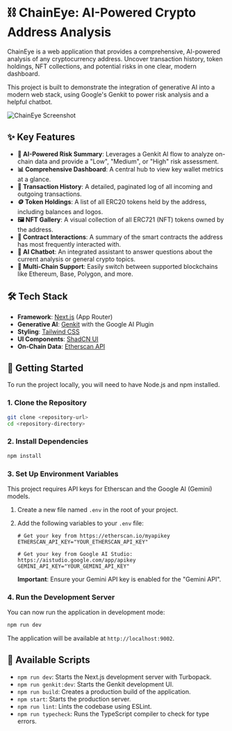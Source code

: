 # ⛓️ ChainEye: AI-Powered Crypto Address Analysis

ChainEye is a web application that provides a comprehensive, AI-powered analysis of any cryptocurrency address. Uncover transaction history, token holdings, NFT collections, and potential risks in one clear, modern dashboard.

This project is built to demonstrate the integration of generative AI into a modern web stack, using Google's Genkit to power risk analysis and a helpful chatbot.

![ChainEye Screenshot](https://storage.googleapis.com/spec-public-images/chaineye-screenshot.png)

## ✨ Key Features

- **🤖 AI-Powered Risk Summary**: Leverages a Genkit AI flow to analyze on-chain data and provide a "Low", "Medium", or "High" risk assessment.
- **📊 Comprehensive Dashboard**: A central hub to view key wallet metrics at a glance.
- **💸 Transaction History**: A detailed, paginated log of all incoming and outgoing transactions.
- **🪙 Token Holdings**: A list of all ERC20 tokens held by the address, including balances and logos.
- **🖼️ NFT Gallery**: A visual collection of all ERC721 (NFT) tokens owned by the address.
- **📜 Contract Interactions**: A summary of the smart contracts the address has most frequently interacted with.
- **💬 AI Chatbot**: An integrated assistant to answer questions about the current analysis or general crypto topics.
- **🔗 Multi-Chain Support**: Easily switch between supported blockchains like Ethereum, Base, Polygon, and more.

## 🛠️ Tech Stack

- **Framework**: [Next.js](https://nextjs.org/) (App Router)
- **Generative AI**: [Genkit](https://firebase.google.com/docs/genkit) with the Google AI Plugin
- **Styling**: [Tailwind CSS](https://tailwindcss.com/)
- **UI Components**: [ShadCN UI](https://ui.shadcn.com/)
- **On-Chain Data**: [Etherscan API](https://etherscan.io/apis)

## 🚀 Getting Started

To run the project locally, you will need to have Node.js and npm installed.

### 1. Clone the Repository

```bash
git clone <repository-url>
cd <repository-directory>
```

### 2. Install Dependencies

```bash
npm install
```

### 3. Set Up Environment Variables

This project requires API keys for Etherscan and the Google AI (Gemini) models.

1.  Create a new file named `.env` in the root of your project.
2.  Add the following variables to your `.env` file:

    ```env
    # Get your key from https://etherscan.io/myapikey
    ETHERSCAN_API_KEY="YOUR_ETHERSCAN_API_KEY"

    # Get your key from Google AI Studio: https://aistudio.google.com/app/apikey
    GEMINI_API_KEY="YOUR_GEMINI_API_KEY"
    ```

    **Important**: Ensure your Gemini API key is enabled for the "Gemini API".

### 4. Run the Development Server

You can now run the application in development mode:

```bash
npm run dev
```

The application will be available at `http://localhost:9002`.

## 📜 Available Scripts

- `npm run dev`: Starts the Next.js development server with Turbopack.
- `npm run genkit:dev`: Starts the Genkit development UI.
- `npm run build`: Creates a production build of the application.
- `npm start`: Starts the production server.
- `npm run lint`: Lints the codebase using ESLint.
- `npm run typecheck`: Runs the TypeScript compiler to check for type errors.
